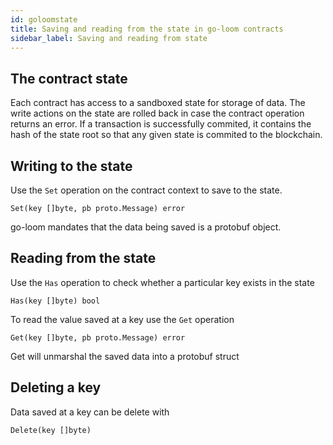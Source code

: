 ```yaml
---
id: goloomstate
title: Saving and reading from the state in go-loom contracts
sidebar_label: Saving and reading from state
---
```


## The contract state

Each contract has access to a sandboxed state for storage of data. The write actions on the state are rolled back in case the contract operation returns an error.
If a transaction is successfully commited, it contains the hash of the
state root so that any given state is commited to the blockchain.


## Writing to the state

Use the `Set` operation on the contract context to save to the state.

```
Set(key []byte, pb proto.Message) error
```

go-loom mandates that the data being saved is a protobuf object.

## Reading from the state

Use the `Has` operation to check whether a particular key exists in
the state

```
Has(key []byte) bool
```

To read the value saved at a key use the `Get` operation

```
Get(key []byte, pb proto.Message) error
```

Get will unmarshal the saved data into a protobuf struct

## Deleting a key

Data saved at a key can be delete with

```
Delete(key []byte)
```
